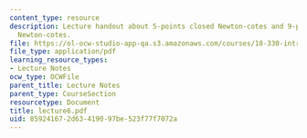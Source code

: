 ```yaml
---
content_type: resource
description: Lecture handout about 5-points closed Newton-cotes and 9-points closed
  Newton-cotes.
file: https://ol-ocw-studio-app-qa.s3.amazonaws.com/courses/18-330-introduction-to-numerical-analysis-spring-2004/859241672d63419097be523f77f7072a_lecture6.pdf
file_type: application/pdf
learning_resource_types:
- Lecture Notes
ocw_type: OCWFile
parent_title: Lecture Notes
parent_type: CourseSection
resourcetype: Document
title: lecture6.pdf
uid: 85924167-2d63-4190-97be-523f77f7072a
---
```

